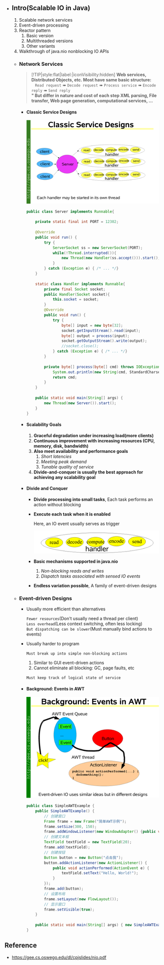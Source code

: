 * ## Intro(Scalable IO in Java)

    1. Scalable network services
    2. Event-driven processing
    3. Reactor pattern
        1. Basic version
        2. Multithreaded versions
        3. Other variants
    4. Walkthrough of java.nio nonblocking IO APIs

    + ### Network Services

        > [!TIP|style:flat|label:|iconVisibility:hidden] **Web services, Distributed Objects, etc. Most have same basic structure:**
        <br>&nbsp;&nbsp;&nbsp;`Read request` ➠ `Decode request` ➠ `Process service` ➠ `Encode reply` ➠ `Send reply`
        <br>**" But differ in nature and cost of each step XML parsing, File transfer, Web page generation, computational services, ...**

        - #### Classic Service Designs

            <!-- panels:start -->
            <!-- div:left-panel-50 -->
            ![](/.images/doc/base/io/nio/scalable-io-in-java/siij-01-classic.png 'Classic Service Designs :size=100% :align=center')

            <!-- div:right-panel-50 -->
            ```java
            public class Server implements Runnable{

                private static final int PORT = 12302;

                @Override
                public void run() {
                    try {
                        ServerSocket ss = new ServerSocket(PORT);
                        while(!Thread.interrupted()){
                            new Thread(new Handler(ss.accept())).start();
                        }
                    } catch (Exception e) { /* ... */}
                }

                static class Handler implements Runnable{
                    private final Socket socket;
                    public Handler(Socket socket){
                        this.socket = socket;
                    }
                    @Override
                    public void run() {
                        try {
                            byte[] input = new byte[32];
                            socket.getInputStream().read(input);
                            byte[] output = process(input);
                            socket.getOutputStream().write(output);
                            //socket.close();
                        } catch (Exception e) { /* ... */}
                    }

                    private byte[] process(byte[] cmd) throws IOException{
                        System.out.println(new String(cmd, StandardCharsets.UTF_8));
                        return cmd;
                    }
                }

                public static void main(String[] args) {
                    new Thread(new Server()).start();
                }
            }
            ```
            <!-- panels:end -->
        
        - #### Scalability Goals

            1. **Graceful degradation under increasing load(more clients)**
            2. **Continuous improvement with increasing resources (CPU, memory, disk, bandwidth)**
            3. **Also meet availability and performance goals**
                1. *Short latencies*
                2. *Meeting peak demand*
                3. *Tunable quality of service*
            4. **Divide-and-conquer is usually the best approach for achieving any scalability goal**

        - #### Divide and Conquer
            
            * __Divide processing into small tasks__, Each task performs an action without blocking
            * __Execute each task when it is enabled__
            
                Here, an IO event usually serves as trigger

                ![](/.images/doc/base/io/nio/scalable-io-in-java/siij-02-each-task.png ':size=40%')
            * __Basic mechanisms supported in java.nio__
                1. _Non-blocking reads and writes_
                2. _Dispatch tasks associated with sensed IO events_
            * __Endless variation possible__, A family of event-driven designs

    + ### Event-driven Designs

        * Usually more efficient than alternatives

            `Fewer resources`(Don't usually need a thread per client)
            <br>`Less overhead`(Less context switching, often less locking)
            <br>`But dispatching can be slower`(Must manually bind actions to events)

        * Usually harder to program

            `Must break up into simple non-blocking actions`
            
            1. Similar to GUI event-driven actions
            2. Cannot eliminate all blocking: GC, page faults, etc
        

            `Must keep track of logical state of service`

        * #### Background: Events in AWT

            <!-- panels:start -->
            <!-- div:left-panel-50 -->
            ![](/.images/doc/base/io/nio/scalable-io-in-java/siij-03-event-in-AWT.png ':size=100%')
            <!-- div:right-panel-50 -->
            ```java
            public class SimpleAWTExample {
                public SimpleAWTExample() {
                    // 创建窗口
                    Frame frame = new Frame("简单AWT示例");
                    frame.setSize(300, 150);
                    frame.addWindowListener(new WindowAdapter() {public void windowClosing(WindowEvent e) { System.exit(0);}});
                    // 创建文本框
                    TextField textField = new TextField(20);
                    frame.add(textField);
                    // 创建按钮
                    Button button = new Button("点击我");
                    button.addActionListener(new ActionListener() {
                        public void actionPerformed(ActionEvent e) {
                            textField.setText("Hello, World!");
                        }
                    });
                    frame.add(button);
                    // 设置布局
                    frame.setLayout(new FlowLayout());
                    // 显示窗口
                    frame.setVisible(true);
                }

                public static void main(String[] args) { new SimpleAWTExample();}
            }
            ```
            <!-- panels:end -->

## Reference
* https://gee.cs.oswego.edu/dl/cpjslides/nio.pdf
